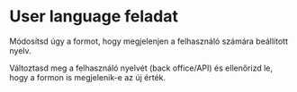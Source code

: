 User language feladat
==================================

Módosítsd úgy a formot, hogy megjelenjen a felhasználó számára beállított nyelv.

Változtasd meg a felhasználó nyelvét (back office/API) és ellenőrizd le, hogy a formon is megjelenik-e az új érték.
